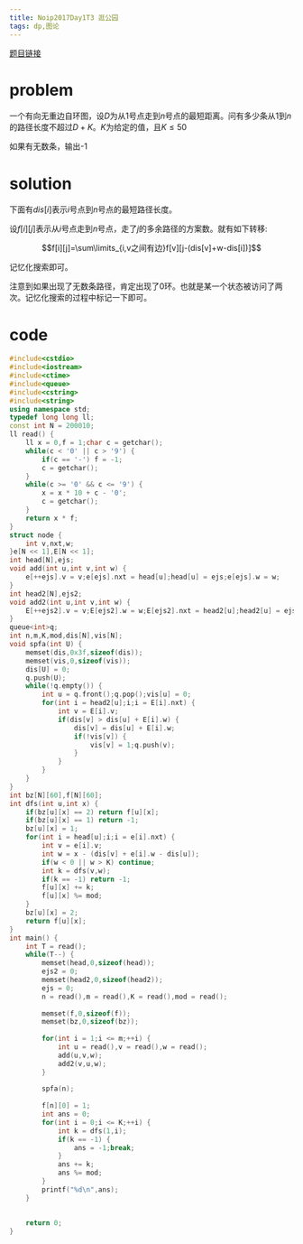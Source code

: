 ```yaml
---
title: Noip2017Day1T3 逛公园
tags: dp,图论
---
```


[题目链接](https://www.luogu.org/problem/P3953)

# problem

一个有向无重边自环图，设$D$为从$1$号点走到$n$号点的最短距离。问有多少条从$1$到$n$的路径长度不超过$D+K$。$K$为给定的值，且$K\le 50$

如果有无数条，输出-1

# solution

下面有$dis[i]$表示$i$号点到$n$号点的最短路径长度。

设$f[i][j]$表示从$i$号点走到$n$号点，走了$j$的多余路径的方案数。就有如下转移:

$$f[i][j]=\sum\limits_{i,v之间有边}f[v][j-(dis[v]+w-dis[i])]$$

记忆化搜索即可。

注意到如果出现了无数条路径，肯定出现了0环。也就是某一个状态被访问了两次。记忆化搜索的过程中标记一下即可。

# code

```cpp
#include<cstdio>
#include<iostream>
#include<ctime>
#include<queue>
#include<cstring>
#include<string>
using namespace std;
typedef long long ll;
const int N = 200010;
ll read() {
	ll x = 0,f = 1;char c = getchar();
	while(c < '0' || c > '9') {
		if(c == '-') f = -1;
		c = getchar();
	}
	while(c >= '0' && c <= '9') {
		x = x * 10 + c - '0';
		c = getchar();
	}
	return x * f;
}
struct node {
	int v,nxt,w;
}e[N << 1],E[N << 1];
int head[N],ejs;
void add(int u,int v,int w) {
	e[++ejs].v = v;e[ejs].nxt = head[u];head[u] = ejs;e[ejs].w = w;
}
int head2[N],ejs2;
void add2(int u,int v,int w) {
	E[++ejs2].v = v;E[ejs2].w = w;E[ejs2].nxt = head2[u];head2[u] = ejs2;
}
queue<int>q;
int n,m,K,mod,dis[N],vis[N];
void spfa(int U) {
	memset(dis,0x3f,sizeof(dis));
	memset(vis,0,sizeof(vis));
	dis[U] = 0;
	q.push(U);
	while(!q.empty()) {
		int u = q.front();q.pop();vis[u] = 0;
		for(int i = head2[u];i;i = E[i].nxt) {
			int v = E[i].v;
			if(dis[v] > dis[u] + E[i].w) {
				dis[v] = dis[u] + E[i].w;
				if(!vis[v]) {
					vis[v] = 1;q.push(v);
				}
			}
		}
	}
}
int bz[N][60],f[N][60];
int dfs(int u,int x) {
	if(bz[u][x] == 2) return f[u][x];
	if(bz[u][x] == 1) return -1;
	bz[u][x] = 1;
	for(int i = head[u];i;i = e[i].nxt) {
		int v = e[i].v;
		int w = x - (dis[v] + e[i].w - dis[u]);
		if(w < 0 || w > K) continue;
		int k = dfs(v,w);
		if(k == -1) return -1;
		f[u][x] += k;
		f[u][x] %= mod;
	}
	bz[u][x] = 2;
	return f[u][x];
} 
int main() {
	int T = read();
	while(T--) {
		memset(head,0,sizeof(head));
		ejs2 = 0;
		memset(head2,0,sizeof(head2));
		ejs = 0;
		n = read(),m = read(),K = read(),mod = read();
		
		memset(f,0,sizeof(f));
		memset(bz,0,sizeof(bz));
		
		for(int i = 1;i <= m;++i) {
			int u = read(),v = read(),w = read();
			add(u,v,w);
			add2(v,u,w);
		}
		
		spfa(n);
		
		f[n][0] = 1;
		int ans = 0;
		for(int i = 0;i <= K;++i) {
			int k = dfs(1,i);
			if(k == -1) {
				ans = -1;break;
			}
			ans += k;
			ans %= mod;
		}
		printf("%d\n",ans);
	}
	
		
	return 0;
}

```

